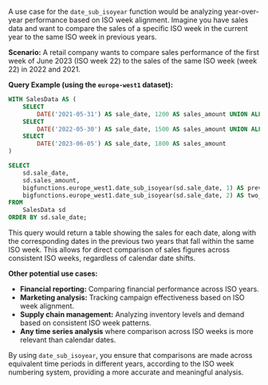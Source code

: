 A use case for the `date_sub_isoyear` function would be analyzing year-over-year performance based on ISO week alignment.  Imagine you have sales data and want to compare the sales of a specific ISO week in the current year to the same ISO week in previous years.

**Scenario:**  A retail company wants to compare sales performance of the first week of June 2023 (ISO week 22) to the sales of the same ISO week (week 22) in 2022 and 2021.

**Query Example (using the `europe-west1` dataset):**

```sql
WITH SalesData AS (
    SELECT
        DATE('2021-05-31') AS sale_date, 1200 AS sales_amount UNION ALL  -- Example data for week 22 in 2021
    SELECT
        DATE('2022-05-30') AS sale_date, 1500 AS sales_amount UNION ALL  -- Example data for week 22 in 2022
    SELECT
        DATE('2023-06-05') AS sale_date, 1800 AS sales_amount           -- Example data for week 22 in 2023
)

SELECT
    sd.sale_date,
    sd.sales_amount,
    bigfunctions.europe_west1.date_sub_isoyear(sd.sale_date, 1) AS previous_year_date,  -- Date of the same ISO week in the previous year
    bigfunctions.europe_west1.date_sub_isoyear(sd.sale_date, 2) AS two_years_ago_date    -- Date of the same ISO week two years ago
FROM
    SalesData sd
ORDER BY sd.sale_date;

```

This query would return a table showing the sales for each date, along with the corresponding dates in the previous two years that fall within the same ISO week.  This allows for direct comparison of sales figures across consistent ISO weeks, regardless of calendar date shifts.

**Other potential use cases:**

* **Financial reporting:** Comparing financial performance across ISO years.
* **Marketing analysis:** Tracking campaign effectiveness based on ISO week alignment.
* **Supply chain management:** Analyzing inventory levels and demand based on consistent ISO week patterns.
* **Any time series analysis** where comparison across ISO weeks is more relevant than calendar dates.


By using `date_sub_isoyear`, you ensure that comparisons are made across equivalent time periods in different years, according to the ISO week numbering system, providing a more accurate and meaningful analysis.

